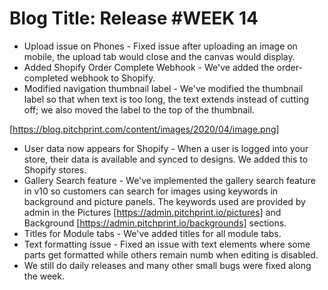 # **Blog Title**: Release #WEEK 14

 * Upload issue on Phones - Fixed issue after uploading an image on mobile, the upload tab would close and the canvas would display.
 * Added Shopify Order Complete Webhook - We've added the order-completed webhook to Shopify.
 * Modified navigation thumbnail label - We've modified the thumbnail label so that when text is too long, the text extends instead of
   cutting off; we also moved the label to the top of the thumbnail.

[https://blog.pitchprint.com/content/images/2020/04/image.png]
 * User data now appears for Shopify - When a user is logged into your store, their data is available and synced to designs. We added this
   to Shopify stores.
 * Gallery Search feature - We've implemented the gallery search feature in v10 so customers can search for images using keywords in
   background and picture panels. The keywords used are provided by admin in the Pictures [https://admin.pitchprint.io/pictures] and
   Background [https://admin.pitchprint.io/backgrounds] sections.
 * Titles for Module tabs - We've added titles for all module tabs.
 * Text formatting issue - Fixed an issue with text elements where some parts get formatted while others remain numb when editing is
   disabled.
 * We still do daily releases and many other small bugs were fixed along the week.

